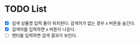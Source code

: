 # TODO List
- [x] 검색 상품명 입력 폼이 위치한다. 검색어가 없는 경우 x 버튼을 숨긴다.
- [x] 검색어를 입력하면 x 버튼이 나온다.
- [ ] 엔터를 입력하면 검색 결과가 보인다.